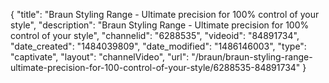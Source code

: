 {
    "title": "Braun Styling Range - Ultimate precision for 100% control of your style",
    "description": "Braun Styling Range - Ultimate precision for 100% control of your style",
    "channelid": "6288535",
    "videoid": "84891734",
    "date_created": "1484039809",
    "date_modified": "1486146003",
    "type": "captivate",
    "layout": "channelVideo",
    "url": "\/braun\/braun-styling-range-ultimate-precision-for-100-control-of-your-style\/6288535-84891734"
}